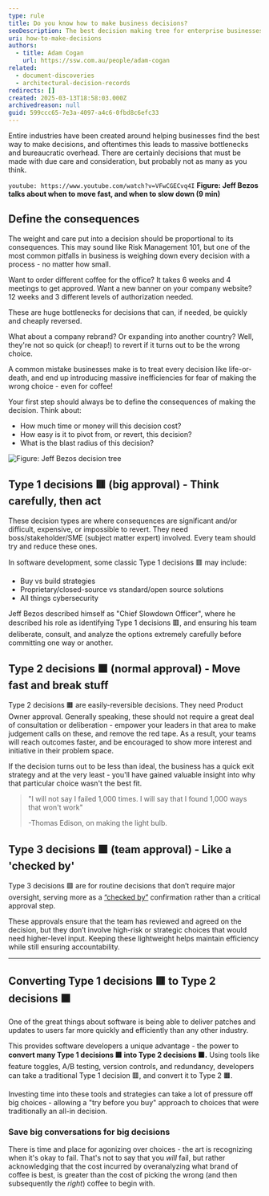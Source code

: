 ```yaml
---
type: rule
title: Do you know how to make business decisions?
seoDescription: The best decision making tree for enterprise businesses
uri: how-to-make-decisions
authors:
  - title: Adam Cogan
    url: https://ssw.com.au/people/adam-cogan
related:
  - document-discoveries
  - architectural-decision-records
redirects: []
created: 2025-03-13T18:58:03.000Z
archivedreason: null
guid: 599ccc65-7e3a-4097-a4c6-0fbd8c6efc33
---
```

Entire industries have been created around helping businesses find the best way to make decisions, and oftentimes this leads to massive bottlenecks and bureaucratic overhead. There are certainly decisions that must be made with due care and consideration, but probably not as many as you think.

<!--endintro-->

`youtube: https://www.youtube.com/watch?v=VFwCGECvq4I`
**Figure: Jeff Bezos talks about when to move fast, and when to slow down (9 min)**

## Define the consequences

The weight and care put into a decision should be proportional to its consequences. This may sound like Risk Management 101, but one of the most common pitfalls in business is weighing down every decision with a process - no matter how small.

Want to order different coffee for the office? It takes 6 weeks and 4 meetings to get approved. Want a new banner on your company website? 12 weeks and 3 different levels of authorization needed.

These are huge bottlenecks for decisions that can, if needed, be quickly and cheaply reversed.

What about a company rebrand? Or expanding into another country? Well, they're not so quick (or cheap!) to revert if it turns out to be the wrong choice.

A common mistake businesses make is to treat every decision like life-or-death, and end up introducing massive inefficiencies for fear of making the wrong choice - even for coffee!

Your first step should always be to define the consequences of making the decision. Think about:

* How much time or money will this decision cost?
* How easy is it to pivot from, or revert, this decision?
* What is the blast radius of this decision?

![Figure: Jeff Bezos decision tree](bezos-decision-tree.webp)

## **Type 1** decisions 🟥 (big approval) - Think carefully, then act

These decision types are where consequences are significant and/or difficult, expensive, or impossible to revert. They need boss/stakeholder/SME (subject matter expert) involved. Every team should try and reduce these ones.

In software development, some classic Type 1 decisions 🟥 may include:

* Buy vs build strategies
* Proprietary/closed-source vs standard/open source solutions
* All things cybersecurity

Jeff Bezos described himself as "Chief Slowdown Officer", where he described his role as identifying Type 1 decisions 🟥, and ensuring his team deliberate, consult, and analyze the options extremely carefully before committing one way or another.

## **Type 2** decisions 🟧 (normal approval) - Move fast and break stuff

Type 2 decisions 🟧 are easily-reversible decisions. They need Product Owner approval. Generally speaking, these should not require a great deal of consultation or deliberation - empower your leaders in that area to make judgement calls on these, and remove the red tape. As a result, your teams will reach outcomes faster, and be encouraged to show more interest and initiative in their problem space.

If the decision turns out to be less than ideal, the business has a quick exit strategy and at the very least - you'll have gained valuable insight into why that particular choice wasn't the best fit.

> "I will not say I failed 1,000 times. I will say that I found 1,000 ways that won't work"
>
> \-Thomas Edison, on making the light bulb.

## **Type 3** decisions 🟩 (team approval) - Like a 'checked by'

Type 3 decisions 🟩 are for routine decisions that don’t require major oversight, serving more as a [“checked by”](/checked-by-xxx) confirmation rather than a critical approval step.

These approvals ensure that the team has reviewed and agreed on the decision, but they don’t involve high-risk or strategic choices that would need higher-level input. Keeping these lightweight helps maintain efficiency while still ensuring accountability.

---

## Converting Type 1 decisions 🟥 to Type 2 decisions 🟧

One of the great things about software is being able to deliver patches and updates to users far more quickly and efficiently than any other industry.

This provides software developers a unique advantage - the power to **convert many Type 1 decisions 🟥 into Type 2 decisions 🟧.** Using tools like feature toggles, A/B testing, version controls, and redundancy, developers can take a traditional Type 1 decision 🟥, and convert it to Type 2 🟧.

Investing time into these tools and strategies can take a lot of pressure off big choices - allowing a "try before you buy" approach to choices that were traditionally an all-in decision.

### Save big conversations for big decisions

There is time and place for agonizing over choices - the art is recognizing when it's okay to fail. That's not to say that you *will* fail, but rather acknowledging that the cost incurred by overanalyzing what brand of coffee is best, is greater than the cost of picking the wrong (and then subsequently the *right*) coffee to begin with.
